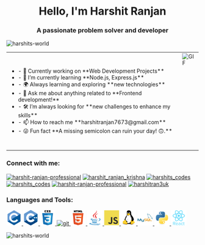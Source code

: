 <h1 align="center">Hello, I'm Harshit Ranjan</h1>
<h3 align="center">A passionate problem solver and developer</h3>

<p align="left"> <img src="https://komarev.com/ghpvc/?username=harshits-world&label=Profile%20views&color=0e75b6&style=flat" alt="harshits-world" /> </p>

<table width="200%">
    <tr>
    <td>
    <ul>
    <li>- 🔭 Currently working on **Web Development Projects**</li>
    <li>- 🌱 I’m currently learning **Node.js, Express.js**</li>
    <li>- 🌍 Always learning and exploring **new technologies**</li>
    <li>- 💬 Ask me about anything related to **Frontend development!**</li>
    <li>- 🛠️ I’m always looking for **new challenges to enhance my skills**</li>
    <li>- 📫 How to reach me **harshitranjan7673@gmail.com**</li>
    <li>- 😜 Fun fact **A missing semicolon can ruin your day! 🙃.**</li>
    </ul>
    </td>
    <td>
    <img align="right" alt="GIF" height="250px" src="https://i.giphy.com/media/v1.Y2lkPTc5MGI3NjExdDNvZ3gwNzk1N2pwN2RsbXRjdnc5dXF4dGk1cnNnaTh2ZTlibHBnZSZlcD12MV9pbnRlcm5hbF9naWZfYnlfaWQmY3Q9Zw/qgQUggAC3Pfv687qPC/giphy.gif" />
    </td>
    </tr>
    </table>

<h3 align="left">Connect with me:</h3>
<p align="left">
<a href="https://linkedin.com/in/harshit-ranjan-professional" target="blank"><img align="center" src="https://raw.githubusercontent.com/rahuldkjain/github-profile-readme-generator/master/src/images/icons/Social/linked-in-alt.svg" alt="harshit-ranjan-professional" height="30" width="40" /></a>
<a href="https://instagram.com/harshit_ranjan_krishna" target="blank"><img align="center" src="https://raw.githubusercontent.com/rahuldkjain/github-profile-readme-generator/master/src/images/icons/Social/instagram.svg" alt="harshit_ranjan_krishna" height="30" width="40" /></a>
<a href="https://www.codechef.com/users/harshits_codes" target="blank"><img align="center" src="https://cdn.jsdelivr.net/npm/simple-icons@3.1.0/icons/codechef.svg" alt="harshits_codes" height="30" width="40" /></a>
<a href="https://codeforces.com/profile/harshits_codes" target="blank"><img align="center" src="https://raw.githubusercontent.com/rahuldkjain/github-profile-readme-generator/master/src/images/icons/Social/codeforces.svg" alt="harshits_codes" height="30" width="40" /></a>
<a href="https://www.leetcode.com/harshit-ranjan-professional" target="blank"><img align="center" src="https://raw.githubusercontent.com/rahuldkjain/github-profile-readme-generator/master/src/images/icons/Social/leet-code.svg" alt="harshit-ranjan-professional" height="30" width="40" /></a>
<a href="https://auth.geeksforgeeks.org/user/harshitran3uk" target="blank"><img align="center" src="https://raw.githubusercontent.com/rahuldkjain/github-profile-readme-generator/master/src/images/icons/Social/geeks-for-geeks.svg" alt="harshitran3uk" height="30" width="40" /></a>
</p>

<h3 align="left">Languages and Tools:</h3>
<p align="left"> <a href="https://www.cprogramming.com/" target="_blank" rel="noreferrer"> <img src="https://raw.githubusercontent.com/devicons/devicon/master/icons/c/c-original.svg" alt="c" width="40" height="40"/> </a> <a href="https://www.w3schools.com/cpp/" target="_blank" rel="noreferrer"> <img src="https://raw.githubusercontent.com/devicons/devicon/master/icons/cplusplus/cplusplus-original.svg" alt="cplusplus" width="40" height="40"/> </a> <a href="https://www.w3schools.com/css/" target="_blank" rel="noreferrer"> <img src="https://raw.githubusercontent.com/devicons/devicon/master/icons/css3/css3-original-wordmark.svg" alt="css3" width="40" height="40"/> </a> <a href="https://git-scm.com/" target="_blank" rel="noreferrer"> <img src="https://www.vectorlogo.zone/logos/git-scm/git-scm-icon.svg" alt="git" width="40" height="40"/> </a> <a href="https://www.w3.org/html/" target="_blank" rel="noreferrer"> <img src="https://raw.githubusercontent.com/devicons/devicon/master/icons/html5/html5-original-wordmark.svg" alt="html5" width="40" height="40"/> </a> <a href="https://www.java.com" target="_blank" rel="noreferrer"> <img src="https://raw.githubusercontent.com/devicons/devicon/master/icons/java/java-original.svg" alt="java" width="40" height="40"/> </a> <a href="https://developer.mozilla.org/en-US/docs/Web/JavaScript" target="_blank" rel="noreferrer"> <img src="https://raw.githubusercontent.com/devicons/devicon/master/icons/javascript/javascript-original.svg" alt="javascript" width="40" height="40"/> </a> <a href="https://www.linux.org/" target="_blank" rel="noreferrer"> <img src="https://raw.githubusercontent.com/devicons/devicon/master/icons/linux/linux-original.svg" alt="linux" width="40" height="40"/> </a> <a href="https://www.mysql.com/" target="_blank" rel="noreferrer"> <img src="https://raw.githubusercontent.com/devicons/devicon/master/icons/mysql/mysql-original-wordmark.svg" alt="mysql" width="40" height="40"/> </a> <a href="https://www.python.org" target="_blank" rel="noreferrer"> <img src="https://raw.githubusercontent.com/devicons/devicon/master/icons/python/python-original.svg" alt="python" width="40" height="40"/> </a> <a href="https://reactjs.org/" target="_blank" rel="noreferrer"> <img src="https://raw.githubusercontent.com/devicons/devicon/master/icons/react/react-original-wordmark.svg" alt="react" width="40" height="40"/> </a> </p>

<p><img align="center" src="https://github-readme-stats.vercel.app/api/top-langs?username=harshits-world&show_icons=true&locale=en&layout=compact" alt="harshits-world" /></p>
